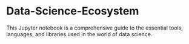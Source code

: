 # Data-Science-Ecosystem
This Jupyter notebook is a comprehensive guide to the essential tools, languages, and libraries used in the world of data science.
